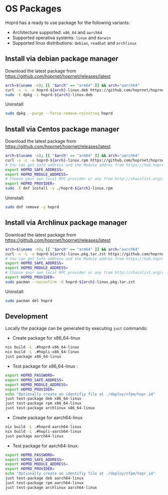 # OS Packages

Hoprd has a ready to use package for the following variants:

- Architecture supported: `x86_64` and `aarch64`
- Supported operativa systems: `linux` and `darwin`
- Supported linux distributions: `debian`, `readhat` and `archlinux`

## Install via debian package manager

Download the latest package from https://github.com/hoprnet/hoprnet/releases/latest

```bash
arch=$(uname -m); [[ "$arch" == "arm64" ]] && arch="aarch64"
curl -s -L -o hoprd-${arch}-linux.deb https://github.com/hoprnet/hoprnet/releases/download/latest/hoprd-${arch}-linux.deb
sudo -E dpkg -i hoprd-${arch}-linux.deb
```

Uninstall:

```bash
sudo dpkg --purge --force-remove-reinstreq hoprd
```

## Install via Centos package manager

Download the latest package from https://github.com/hoprnet/hoprnet/releases/latest

```bash
arch=$(uname -m); [[ "$arch" == "arm64" ]] && arch="aarch64"
curl -s -L -o hoprd-${arch}-linux.rpm https://github.com/hoprnet/hoprnet/releases/download/latest/hoprd-${arch}-linux.rpm
# You can get Safe address and the Module addres from https://hub.hoprnet.org
export HOPRD_SAFE_ADDRESS=
export HOPRD_MODULE_ADDRESS=
# Choose your own local RPC provider or any from http://chainlist.org/chain/100
export HOPRD_PROVIDER=
sudo -E dnf install -y ./hoprd-${arch}-linux.rpm
```

Uninstall:

```bash
sudo dnf remove -y hoprd
```

## Install via Archlinux package manager

Download the latest package from https://github.com/hoprnet/hoprnet/releases/latest

```bash
arch=$(uname -m); [[ "$arch" == "arm64" ]] && arch="aarch64"
curl -s -L -o hoprd-${arch}-linux.pkg.tar.zst https://github.com/hoprnet/hoprnet/releases/download/latest/hoprd-${arch}-linux.pkg.tar.zst
# You can get Safe address and the Module addres from https://hub.hoprnet.org
export HOPRD_SAFE_ADDRESS=
export HOPRD_MODULE_ADDRESS=
# Choose your own local RPC provider or any from http://chainlist.org/chain/100
export HOPRD_PROVIDER=
sudo pacman --noconfirm -U hoprd-${arch}-linux.pkg.tar.zst
```

Uninstall:

```bash
sudo pacman del hoprd
```

## Development

Locally the package can be generated by executing `just` commands:

- Create package for x86_64-linux

```bash
nix build -L .#hoprd-x86_64-linux
nix build -L .#hopli-x86_64-linux
just package x86_64-linux
```

- Test package for x86_64-linux :

```bash
export HOPRD_PASSWORD=
export HOPRD_SAFE_ADDRESS=
export HOPRD_MODULE_ADDRESS=
export HOPRD_PROVIDER=
echo "Optionally create an identifiy file at ./deploy/nfpm/hopr.id"
just test-package deb x86_64-linux
just test-package rpm x86_64-linux
just test-package archlinux x86_64-linux
```

- Create package for aarch64-linux

```bash
nix build -L .#hoprd-aarch64-linux
nix build -L .#hopli-aarch64-linux
just package aarch64-linux
```

- Test package for aarch64-linux:

```bash
export HOPRD_PASSWORD=
export HOPRD_SAFE_ADDRESS=
export HOPRD_MODULE_ADDRESS=
export HOPRD_PROVIDER=
echo "Optionally create an identifiy file at ./deploy/nfpm/hopr.id"
just test-package deb aarch64-linux
just test-package rpm aarch64-linux
just test-package archlinux aarch64-linux

```
